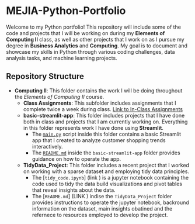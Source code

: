 # MEJIA-Python-Portfolio

Welcome to my Python portfolio! This repository will include some of the code and projects that I will be working on during my **Elements of Computing II** class, as well as other projects that I work on as I pursue my degree in **Business Analytics** and **Computing**. My goal is to document and showcase my skills in Python through various coding challenges, data analysis tasks, and machine learning projects.

## Repository Structure
- **Computing II**: This folder contains the work I will be doing throughout the *Elements of Computing II* course.
    - **Class Assignments**: This subfolder includes assignments that I complete twice a week during class. [Link to In-Class Assignments](https://github.com/silvanamejia1/MEJIA-Python-Portfolio/tree/main/Computing%20II/Class%20Assingments)
    - **basic-streamlit-app**: This folder includes projects that I have done both in class and projects that I am currently working on. Everything in this folder represents work I have done using **Streamlit**.
        - The [`main.py`](https://github.com/silvanamejia1/MEJIA-Python-Portfolio/blob/main/Computing%20II/basic-streamlit-app/main.py) script inside this folder contains a basic Streamlit app that I created to analyze customer shopping trends interactively. 
        - The [`README.md`](https://github.com/silvanamejia1/MEJIA-Python-Portfolio/blob/main/Computing%20II/basic-streamlit-app/README.md) inside the `basic-streamlit-app` folder provides guidance on how to operate the app.
    - **TidyData_Project**: This folder includes a recent project that I worked on working with a sparse dataset and employing tidy data principles.
        - The [`tidy_code.ipynb`]  (link ) is a jupyter notebook containing the code used to tidy the data build visualizations and pivot tables that reveal insights about the data. 
        - The [`README.md`] (LINK ) indise the `TidyData_Project` folder provides instructions to operate the jupyter notebook, backround information on the dataset, main insights obatined and the refernece to resources employed to develop the project.

